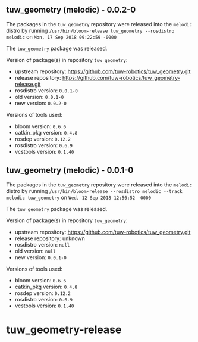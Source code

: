 ## tuw_geometry (melodic) - 0.0.2-0

The packages in the `tuw_geometry` repository were released into the `melodic` distro by running `/usr/bin/bloom-release tuw_geometry --rosdistro melodic` on `Mon, 17 Sep 2018 09:22:59 -0000`

The `tuw_geometry` package was released.

Version of package(s) in repository `tuw_geometry`:

- upstream repository: https://github.com/tuw-robotics/tuw_geometry.git
- release repository: https://github.com/tuw-robotics/tuw_geometry-release.git
- rosdistro version: `0.0.1-0`
- old version: `0.0.1-0`
- new version: `0.0.2-0`

Versions of tools used:

- bloom version: `0.6.6`
- catkin_pkg version: `0.4.8`
- rosdep version: `0.12.2`
- rosdistro version: `0.6.9`
- vcstools version: `0.1.40`


## tuw_geometry (melodic) - 0.0.1-0

The packages in the `tuw_geometry` repository were released into the `melodic` distro by running `/usr/bin/bloom-release --rosdistro melodic --track melodic tuw_geometry` on `Wed, 12 Sep 2018 12:56:52 -0000`

The `tuw_geometry` package was released.

Version of package(s) in repository `tuw_geometry`:

- upstream repository: https://github.com/tuw-robotics/tuw_geometry.git
- release repository: unknown
- rosdistro version: `null`
- old version: `null`
- new version: `0.0.1-0`

Versions of tools used:

- bloom version: `0.6.6`
- catkin_pkg version: `0.4.8`
- rosdep version: `0.12.2`
- rosdistro version: `0.6.9`
- vcstools version: `0.1.40`


# tuw_geometry-release